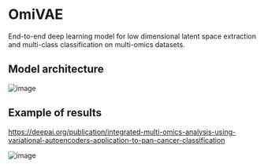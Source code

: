# OmiVAE
End-to-end deep learning model for low dimensional latent space extraction and multi-class classification on multi-omics datasets.

## Model architecture
![image](https://user-images.githubusercontent.com/93058160/215610230-5434feea-7cdc-4625-a763-04833ece25bf.png)

## Example of results

https://deepai.org/publication/integrated-multi-omics-analysis-using-variational-autoencoders-application-to-pan-cancer-classification

![image](https://user-images.githubusercontent.com/93058160/215609832-0836aace-a479-4a3f-b411-e61461a46b97.png)
